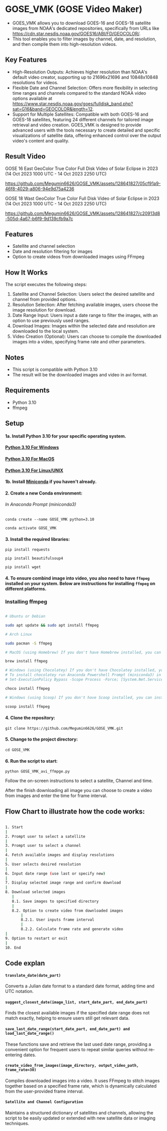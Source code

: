 # GOSE_VMK (GOSE Video Maker)
- GOES_VMK allows you to download GOES-16 and GOES-18 satellite images from NOAA's dedicated repositories, specifically from URLs like https://cdn.star.nesdis.noaa.gov/GOES16/ABI/FD/GEOCOLOR/. 
- This tool enables you to filter images by channel, date, and resolution, and then compile them into high-resolution videos.

## Key Features
- High-Resolution Outputs: Achieves higher resolution than NOAA's default video creator, supporting up to 21696x21696 and 10848x10848 resolutions for videos.
- Flexible Date and Channel Selection: Offers more flexibility in selecting time ranges and channels compared to the standard NOAA video options available at https://www.star.nesdis.noaa.gov/goes/fulldisk_band.php?sat=G16&band=GEOCOLOR&length=12.
- Support for Multiple Satellites: Compatible with both GOES-16 and GOES-18 satellites, featuring 24 different channels for tailored image retrieval and video creation.
GOES_VMK is designed to provide advanced users with the tools necessary to create detailed and specific visualizations of satellite data, offering enhanced control over the output video's content and quality.

## Result Video
GOSE 16 East GeoColor True Color Full Disk Video of Solar Eclipse in 2023 (14 Oct 2023 1000 UTC - 14 Oct 2023 2250 UTC)

https://github.com/Megumin6626/GOSE_VMK/assets/128641827/05cf91a9-46f8-4029-a806-94e9d75a4236

GOSE 18 Wast GeoColor True Color Full Disk Video of Solar Eclipse in 2023 (14 Oct 2023 1000 UTC - 14 Oct 2023 2250 UTC)

https://github.com/Megumin6626/GOSE_VMK/assets/128641827/c20913d8-505d-4a67-b6f9-9d139cfb9a7c

## Features

- Satellite and channel selection
- Date and resolution filtering for images
- Option to create videos from downloaded images using FFmpeg

## How It Works

The script executes the following steps:

1. Satellite and Channel Selection: Users select the desired satellite and channel from provided options.
2. Resolution Selection: After fetching available images, users choose the image resolution for download.
3. Date Range Input: Users input a date range to filter the images, with an option to use previously used ranges.
4. Download Images: Images within the selected date and resolution are downloaded to the local system.
5. Video Creation (Optional): Users can choose to compile the downloaded images into a video, specifying frame rate and other parameters.

## Notes

- This script is compatible with Python 3.10
- The result will be the downloaded images and video in avi format.


## Requirements

- Python 3.10
- ffmpeg


## Setup 

#### 1a. Install Python 3.10 for your specific operating system.
#### [Python 3.10 For Windows](https://www.python.org/downloads/windows/)
#### [Python 3.10 For MacOS](https://www.python.org/downloads/macos/)
#### [Python 3.10 For Linux/UNIX](https://www.python.org/downloads/source/)
#### 1b. Install [Miniconda](https://docs.conda.io/en/latest/miniconda.html) if you haven't already.
#### 2. Create a new Conda environment:
###### In Anaconda Prompt (miniconda3)
  `conda create --name GOSE_VMK python=3.10`

  `conda activate GOSE_VMK`
  
#### 3. Install the required libraries:

`pip install requests`

`pip install beautifulsoup4`

`pip install wget`

#### 4. To ensure combind image into video, you also need to have `ffmpeg` installed on your system. Below are instructions for installing `ffmpeg` on different platforms.

### Installing ffmpeg

```bash

# Ubuntu or Debian

sudo apt update && sudo apt install ffmpeg

# Arch Linux

sudo pacman -S ffmpeg

# MacOS (using Homebrew) If you don't have Homebrew installed, you can install it from https://brew.sh/.

brew install ffmpeg

# Windows (using Chocolatey) If you don't have Chocolatey installed, you can install it from https://chocolatey.org/.
# To install chocolatey run Anaconda Powershell Prompt (miniconda3) in Admin and run
# Set-ExecutionPolicy Bypass -Scope Process -Force; [System.Net.ServicePointManager]::SecurityProtocol = [System.Net.ServicePointManager]::SecurityProtocol -bor 3072; iex ((New-Object System.Net.WebClient).DownloadString('https://community.chocolatey.org/install.ps1'))

choco install ffmpeg

# Windows (using Scoop) If you don't have Scoop installed, you can install it from https://scoop.sh/.

scoop install ffmpeg

```

#### 4. Clone the repository: 

`git clone https://github.com/Megumin6626/GOSE_VMK.git`

#### 5. Change to the project directory: 

`cd GOSE_VMK`

#### 6. Run the script to start: 

`python GOSE_VMK_avi_ffmpge.py`

Follow the on-screen instructions to select a satellite, Channel and time.

After the finish downloading all image you can choose to create a video from images and enter the time for frame interval.

## Flow Chart to illustrate how the code works:
```bash

1. Start
|
2. Prompt user to select a satellite
|
3. Prompt user to select a channel
|
4. Fetch available images and display resolutions
|
5. User selects desired resolution
|
6. Input date range (use last or specify new)
|
7. Display selected image range and confirm download
|
8. Download selected images
   |
   8.1. Save images to specified directory
   |
   8.2. Option to create video from downloaded images
       |
       8.2.1. User inputs frame interval
       |
       8.2.2. Calculate frame rate and generate video
|
9. Option to restart or exit
|
10. End
```


## Code explan 

#### `translate_date(date_part)`

Converts a Julian date format to a standard date format, adding time and UTC notation.

#### `suggest_closest_date(image_list, start_date_part, end_date_part)`

Finds the closest available images if the specified date range does not match exactly, helping to ensure users still get relevant data.

#### `save_last_date_range(start_date_part, end_date_part) and load_last_date_range()`

These functions save and retrieve the last used date range, providing a convenient option for frequent users to repeat similar queries without re-entering dates.

#### `create_video_from_images(image_directory, output_video_path, frame_rate=30)`

Compiles downloaded images into a video. It uses FFmpeg to stitch images together based on a specified frame rate, which is dynamically calculated from the user-provided frame interval.

#### `Satellite and Channel Configuration`

Maintains a structured dictionary of satellites and channels, allowing the script to be easily updated or extended with new satellite data or imaging techniques.




